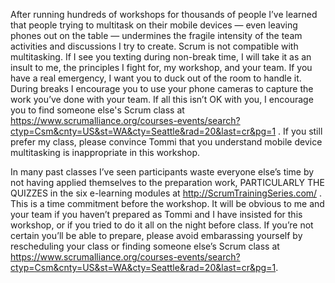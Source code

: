 After running hundreds of workshops for thousands of people I’ve learned that people trying to multitask on their mobile devices — even leaving phones out on the table — undermines the fragile intensity of the team activities and discussions I try to create.  Scrum is not compatible with multitasking.  If I see you texting during non-break time, I will take it as an insult to me, the principles I fight for, my workshop, and your team.  If you have a real emergency, I want you to duck out of the room to handle it.  During breaks I encourage you to use your phone cameras to capture the work you’ve done with your team.  If all this isn’t OK with you, I encourage you to find someone else's Scrum class at <https://www.scrumalliance.org/courses-events/search?ctyp=Csm&cnty=US&st=WA&cty=Seattle&rad=20&last=cr&pg=1> .  If you still prefer my class, please convince Tommi that you understand mobile device multitasking is inappropriate in this workshop. 

In many past classes I’ve seen participants waste everyone else’s time by not having applied themselves to the preparation work, PARTICULARLY THE QUIZZES in the six e-learning modules at <http://ScrumTrainingSeries.com/> .  This is a time commitment before the workshop.  It will be obvious to me and your team if you haven’t prepared as Tommi and I have insisted for this workshop, or if you tried to do it all on the night before class.  If you’re not certain you’ll be able to prepare, please avoid embarassing yourself by rescheduling your class or finding someone else’s Scrum class at <https://www.scrumalliance.org/courses-events/search?ctyp=Csm&cnty=US&st=WA&cty=Seattle&rad=20&last=cr&pg=1>.
